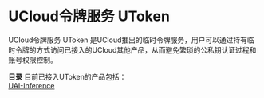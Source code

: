 

# UCloud令牌服务 UToken

UCloud令牌服务 UToken
是UCloud推出的临时令牌服务，用户可以通过持有临时令牌的方式访问已接入的UCloud其他产品，从而避免繁琐的公私钥认证过程和账号权限控制。

**目录** 
目前已接入UToken的产品包括：  
[UAI-Inference](/uai-inference/README)





